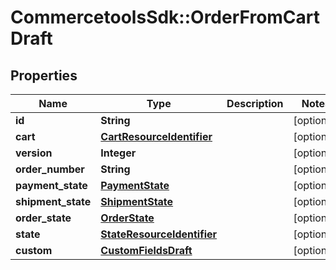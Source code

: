 # CommercetoolsSdk::OrderFromCartDraft

## Properties
Name | Type | Description | Notes
------------ | ------------- | ------------- | -------------
**id** | **String** |  | [optional] 
**cart** | [**CartResourceIdentifier**](CartResourceIdentifier.md) |  | [optional] 
**version** | **Integer** |  | [optional] 
**order_number** | **String** |  | [optional] 
**payment_state** | [**PaymentState**](PaymentState.md) |  | [optional] 
**shipment_state** | [**ShipmentState**](ShipmentState.md) |  | [optional] 
**order_state** | [**OrderState**](OrderState.md) |  | [optional] 
**state** | [**StateResourceIdentifier**](StateResourceIdentifier.md) |  | [optional] 
**custom** | [**CustomFieldsDraft**](CustomFieldsDraft.md) |  | [optional] 

